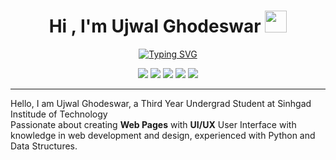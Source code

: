 <h1 align="center"><b>Hi , I'm Ujwal Ghodeswar </b><img src="https://media.giphy.com/media/hvRJCLFzcasrR4ia7z/giphy.gif" width="35"></h1>
<p align="center">
<a href="https://git.io/typing-svg"><img src="https://readme-typing-svg.demolab.com?font=Fira+Code&size=25&duration=4000&pause=1000&color=F7B61A&center=true&vCenter=true&random=false&width=435&lines=Software+Engineer..&hearts;++;Front-End+Developer;Designer;Computer+Science+Student;Love+to+Learn+%3C3" alt="Typing SVG" /></a>
</p>
<div align="center">
<a href="https://www.linkedin.com/in/ujwal-ghodeswar-268209241"><img src="https://img.shields.io/badge/LinkedIn-0077B5?style=for-the-badge&logo=linkedin&logoColor=white"/></a>
<a href="https://twitter.com/GhodeswarUjwal"><img src="https://img.shields.io/badge/Twitter-1DA1F2?style=for-the-badge&logo=twitter&logoColor=white" /></a>
<a href="https://agent47ug.github.io/Portfolio/"><img src="https://img.shields.io/badge/Portfolio-255E63?style=for-the-badge&logo=About.me&logoColor=white" /></a>
<a href="https://www.instagram.com/ujwal_ghodeswar?igsh=YzVkODRmOTdmMw=="><img src="https://img.shields.io/badge/Instagram-E4405F?style=for-the-badge&logo=instagram&logoColor=white" /></a>
<a href="https://leetcode.com/ujwalghodeswar/"><img src="https://img.shields.io/badge/-LeetCode-FFA116?style=for-the-badge&logo=LeetCode&logoColor=black" /></a>
</div>
<hr>
<p>
  Hello, I am Ujwal Ghodeswar, a Third Year Undergrad Student at Sinhgad Institude of Technology<br>
Passionate about creating <b>Web Pages</b> with <b>UI/UX</b> User Interface with knowledge in web development
and design, experienced with Python and Data Structures. 
</p> 
